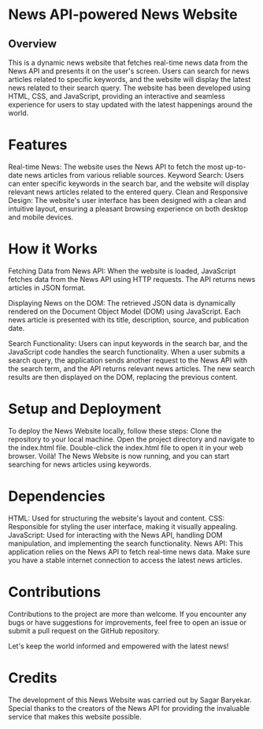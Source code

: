 # News API-powered News Website


## Overview

This is a dynamic news website that fetches real-time news data from the News API and presents it on the user's screen. Users can search for news articles related to specific keywords, and the website will display the latest news related to their search query. The website has been developed using HTML, CSS, and JavaScript, providing an interactive and seamless experience for users to stay updated with the latest happenings around the world.

# Features

Real-time News: The website uses the News API to fetch the most up-to-date news articles from various reliable sources.
Keyword Search: Users can enter specific keywords in the search bar, and the website will display relevant news articles related to the entered query.
Clean and Responsive Design: The website's user interface has been designed with a clean and intuitive layout, ensuring a pleasant browsing experience on both desktop and mobile devices.

 # How it Works
 
Fetching Data from News API: When the website is loaded, JavaScript fetches data from the News API using HTTP requests. The API returns news articles in JSON format.

Displaying News on the DOM: The retrieved JSON data is dynamically rendered on the Document Object Model (DOM) using JavaScript. Each news article is presented with its title, description, source, and publication date.

Search Functionality: Users can input keywords in the search bar, and the JavaScript code handles the search functionality. When a user submits a search query, the application sends another request to the News API with the search term, and the API returns relevant news articles. The new search results are then displayed on the DOM, replacing the previous content.

# Setup and Deployment

To deploy the News Website locally, follow these steps:
Clone the repository to your local machine.
Open the project directory and navigate to the index.html file.
Double-click the index.html file to open it in your web browser.
Voilà! The News Website is now running, and you can start searching for news articles using keywords.

# Dependencies

HTML: Used for structuring the website's layout and content.
CSS: Responsible for styling the user interface, making it visually appealing.
JavaScript: Used for interacting with the News API, handling DOM manipulation, and implementing the search functionality.
News API: This application relies on the News API to fetch real-time news data. Make sure you have a stable internet connection to access the latest news articles.

# Contributions

Contributions to the project are more than welcome. If you encounter any bugs or have suggestions for improvements, feel free to open an issue or submit a pull request on the GitHub repository.

Let's keep the world informed and empowered with the latest news!

# Credits

The development of this News Website was carried out by Sagar Baryekar. Special thanks to the creators of the News API for providing the invaluable service that makes this website possible.
